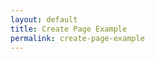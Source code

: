 ```yaml
---
layout: default
title: Create Page Example
permalink: create-page-example
---
```

<!-- Add an essay or interpretive material below this line,
using HTML or markdown.  Do not modify this file above this line -->
